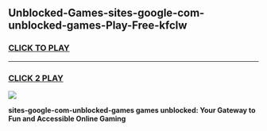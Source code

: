 
## Unblocked-Games-sites-google-com-unblocked-games-Play-Free-kfclw
<h3>
<a href="https://premium76.site?title=sites-google-com-unblocked-games&ref=21A">CLICK TO PLAY</a></h3>
<hr>

<h3>
<a href="https://premium76.site?title=sites-google-com-unblocked-games&ref=21A">CLICK 2 PLAY</a>
  
</h3>

<a href="https://premium76.site?title=sites-google-com-unblocked-games&ref=21A"><img src="https://clearcache.store/games.png"></a>


**sites-google-com-unblocked-games games unblocked: Your Gateway to Fun and Accessible Online Gaming**

